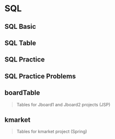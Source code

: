 # SQL

## SQL Basic 
## SQL Table
## SQL Practice
## SQL Practice Problems
## boardTable
> Tables for Jboard1 and Jboard2 projects (JSP)
## kmarket
> Tables for kmarket project (Spring)
